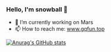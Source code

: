### Hello, I'm snowball 👋

- 🔭 I’m currently working on Mars
- 📫 How to reach me: www.gqfun.top

[![Anurag's GitHub stats](https://github-readme-stats.vercel.app/api?username=snowball)](https://github.com/gongqij)
